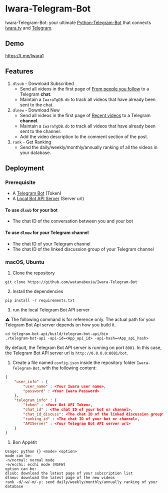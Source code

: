 # Iwara-Telegram-Bot

Iwara-Telegram-Bot: your ultimate [Python-Telegram-Bot](https://github.com/python-telegram-bot/python-telegram-bot) that connects [iwara.tv](https://iwara.tv/) and [Telegram](https://telegram.org/).

## Demo

https://t.me/Iwara1

## Features
<!-- ✅ - Published  
🚧 - In Progress  
💡 - Planned   -->

1. `dlsub` - Download Subscribed
   - Send all videos in the first page of [From people you follow](https://iwara.tv/subscriptions) to a Telegram **chat**.
   - Maintain a `IwaraTgDB.db` to track all videos that have already been sent to the chat.
2. `dlnew` - Download New
   - Send all videos in the first page of [Recent videos](https://www.iwara.tv/videos) to a Telegram **channel**.
   - Maintain a `IwaraTgDB.db` to track all videos that have already been sent to the channel.
   - Add the video description to the comment section of the post.
3. `rank` - Get Ranking
   - Send the daily/weekly/monthly/annually ranking of all the videos in your database.

## Deployment

### Prerequisite

- A [Telegram Bot](https://core.telegram.org/bots/) (Token)
- A [Local Bot API Server](https://core.telegram.org/bots/api#using-a-local-bot-api-server) (Server url)
  <!-- - Iwara videos with resolution of `Source` are usually larger than 50 MB. -->

#### To use `dlsub` for your bot

- The chat ID of the conversation between you and your bot

#### To use `dlnew` for your Telegram channel

- The chat ID of your Telegram channel
- The chat ID of the linked discussion group of your Telegram channel

### macOS, Ubuntu

1. Clone the repository
```shell
git clone https://github.com/watanabexia/Iwara-Telegram-Bot
```
2. Install the dependencies
```shell
pip install -r requirements.txt
```
3. run the local Telegram Bot API server

⚠️ The following command is for reference only. The actual path for your Telegram Bot Api server depends on how you build it.
```shell
cd telegram-bot-api/build/telegram-bot-api/bin
./telegram-bot-api -api-id=<App_api_id> -api-hash=<App_api_hash>
```
By default, the Telegram Bot API server is running on port `8081`. In this case, the Telegram Bot API server url is `http://0.0.0.0:8081/bot`.

1. Create a file named `config.json` inside the repository folder `Iwara-Telegram-Bot`, with the following content:
```json
{
    "user_info" : {
        "user_name" : <Your Iwara user name>,
        "password" : <Your Iwara Password>
    },
    "telegram_info" : {
        "token" : <Your Bot API Token>,
        "chat_id" : <The chat ID of your bot or channel>,
        "chat_id_discuss": <The chat ID of the linked discussion group>,
        "ranking_id" : <The chat ID of your bot or channel>,
        "APIServer" : <Your Telegram Bot API server url>
    }
}
```
1. Bon Appétit
```shell
Usage: python {} <mode> <option>
mode can be:
-n/normal: normal mode
-e/ecchi: ecchi mode (NSFW)
option can be:
dlsub: download the latest page of your subscription list
dlnew: download the latest page of the new videos
rank -d/-w/-m/-y: send daily/weekly/monthly/annually ranking of your database
```